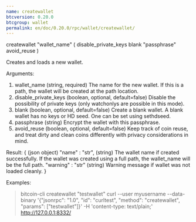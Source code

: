 ```yaml
---
name: createwallet
btcversion: 0.20.0
btcgroup: wallet
permalink: en/doc/0.20.0/rpc/wallet/createwallet/
---
```


createwallet "wallet_name" ( disable_private_keys blank "passphrase" avoid_reuse )

Creates and loads a new wallet.

Arguments:
1. wallet_name             (string, required) The name for the new wallet. If this is a path, the wallet will be created at the path location.
2. disable_private_keys    (boolean, optional, default=false) Disable the possibility of private keys (only watchonlys are possible in this mode).
3. blank                   (boolean, optional, default=false) Create a blank wallet. A blank wallet has no keys or HD seed. One can be set using sethdseed.
4. passphrase              (string) Encrypt the wallet with this passphrase.
5. avoid_reuse             (boolean, optional, default=false) Keep track of coin reuse, and treat dirty and clean coins differently with privacy considerations in mind.

Result:
{                       (json object)
  "name" : "str",       (string) The wallet name if created successfully. If the wallet was created using a full path, the wallet_name will be the full path.
  "warning" : "str"     (string) Warning message if wallet was not loaded cleanly.
}

Examples:
> bitcoin-cli createwallet "testwallet"
> curl --user myusername --data-binary '{"jsonrpc": "1.0", "id": "curltest", "method": "createwallet", "params": ["testwallet"]}' -H 'content-type: text/plain;' http://127.0.0.1:8332/


